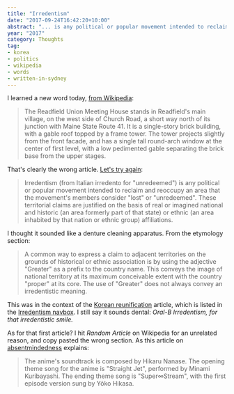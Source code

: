 ```yaml
---
title: "Irredentism"
date: "2017-09-24T16:42:20+10:00"
abstract: "... is any political or popular movement intended to reclaim an area considered lost."
year: "2017"
category: Thoughts
tag:
- korea
- politics
- wikipedia
- words
- written-in-sydney
---
```

I learned a new word today, [from Wikipedia]:

> The Readfield Union Meeting House stands in Readfield's main village, on the west side of Church Road, a short way north of its junction with Maine State Route 41. It is a single-story brick building, with a gable roof topped by a frame tower. The tower projects slightly from the front facade, and has a single tall round-arch window at the center of first level, with a low pedimented gable separating the brick base from the upper stages. 

That's clearly the wrong article. [Let's try again]\:

> Irredentism (from Italian irredento for "unredeemed") is any political or popular movement intended to reclaim and reoccupy an area that the movement's members consider "lost" or "unredeemed". These territorial claims are justified on the basis of real or imagined national and historic (an area formerly part of that state) or ethnic (an area inhabited by that nation or ethnic group) affiliations.

I thought it sounded like a denture cleaning apparatus. From the etymology section:

> A common way to express a claim to adjacent territories on the grounds of historical or ethnic association is by using the adjective "Greater" as a prefix to the country name. This conveys the image of national territory at its maximum conceivable extent with the country "proper" at its core. The use of "Greater" does not always convey an irredentistic meaning.

This was in the context of the [Korean reunification] article, which is listed in the [Irredentism navbox]. I still say it sounds dental: *Oral-B Irredentism, for that irredentistic smile.*

As for that first article? I hit *Random Article* on Wikipedia for an unrelated reason, and copy pasted the wrong section. As this article on [absentmindedness] explains:

> The anime's soundtrack is composed by Hikaru Nanase. The opening theme song for the anime is "Straight Jet", performed by Minami Kuribayashi. The ending theme song is "Super∞Stream", with the first episode version sung by Yōko Hikasa.

[from Wikipedia]: https://en.wikipedia.org/wiki/Readfield_Union_Meeting_House "Wikipedia: Readfield Union Meeting House"
[Let's try again]: https://en.wikipedia.org/wiki/Irredentism "Wikipedia: Irredentism"
[Korean reunification]: https://en.wikipedia.org/wiki/Korean_reunification
[Irredentism navbox]: https://en.wikipedia.org/wiki/Template:Irredentism
[absentmindedness]: https://en.wikipedia.org/wiki/Infinite_Stratos "Wikipedia: Infinite Stratos, Music"

